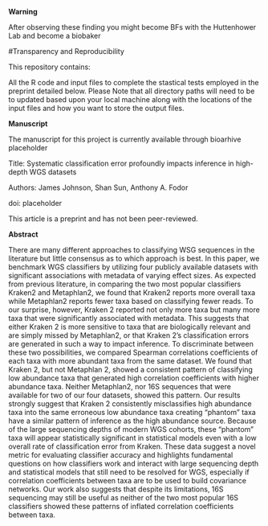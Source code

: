 **Warning**

After observing these finding you might become BFs with the Huttenhower Lab and become a biobaker

#Transparency and Reproducibility

This repository contains:

All the R code and input files to complete the stastical tests employed in the preprint detailed below. 
Please Note that all directory paths will need to be to updated based upon your local machine along with the locations of the input files and how you want to store the output files.

**Manuscript**

The manuscript for this project is currently available through              bioarhive placeholder

Title: Systematic classification error profoundly impacts inference in high-depth WGS datasets

Authors:
James Johnson, Shan Sun, Anthony A. Fodor

doi:          placeholder

This article is a preprint and has not been peer-reviewed.

**Abstract**

There are many different approaches to classifying WSG sequences in the literature but little consensus as to which approach is best. In this paper, we benchmark WGS classifiers by utilizing four publicly available datasets with significant associations with metadata of varying effect sizes. As expected from previous literature, in comparing the two most popular classifiers Kraken2 and Metaphlan2, we found that Kraken2 reports more overall taxa while Metaphlan2 reports fewer taxa based on classifying fewer reads. To our surprise, however, Kraken 2 reported not only more taxa but many more taxa that were significantly associated with metadata. This suggests that either Kraken 2 is more sensitive to taxa that are biologically relevant and are simply missed by Metaphlan2, or that Kraken 2’s classification errors are generated in such a way to impact inference. To discriminate between these two possibilities, we compared Spearman correlations coefficients of each taxa with more abundant taxa from the same dataset. We found that Kraken 2, but not Metaphlan 2, showed a consistent pattern of classifying low abundance taxa that generated high correlation coefficients with higher abundance taxa. Neither Metaphlan2, nor 16S sequences that were available for two of our four datasets, showed this pattern. Our results strongly suggest that Kraken 2 consistently misclassifies high abundance taxa into the same erroneous low abundance taxa creating “phantom” taxa have a similar pattern of inference as the high abundance source. Because of the large sequencing depths of modern WGS cohorts, these “phantom” taxa will appear statistically significant in statistical models even with a low overall rate of classification error from Kraken. These data suggest a novel metric for evaluating classifier accuracy and highlights fundamental questions on how classifiers work and interact with large sequencing depth and statistical models that still need to be resolved for WGS, especially if correlation coefficients between taxa are to be used to build covariance networks. Our work also suggests that despite its limitations, 16S sequencing may still be useful as neither of the two most popular 16S classifiers showed these patterns of inflated correlation coefficients between taxa.
